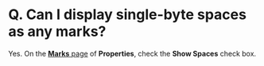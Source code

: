# Q. Can I display single-byte spaces as any marks?

Yes. On the [**Marks** page](../../dlg/properties/marks/index)
of **Properties**, check
the **Show Spaces** check
box.